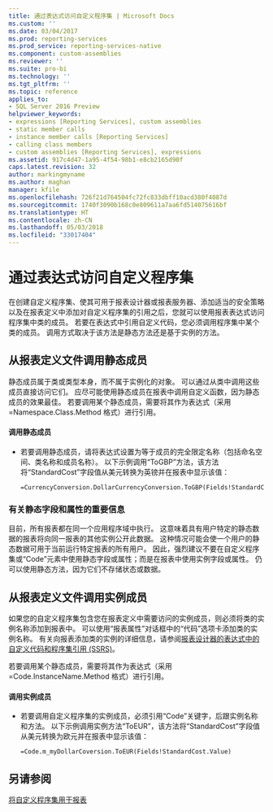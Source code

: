 ```yaml
---
title: 通过表达式访问自定义程序集 | Microsoft Docs
ms.custom: ''
ms.date: 03/04/2017
ms.prod: reporting-services
ms.prod_service: reporting-services-native
ms.component: custom-assemblies
ms.reviewer: ''
ms.suite: pro-bi
ms.technology: ''
ms.tgt_pltfrm: ''
ms.topic: reference
applies_to:
- SQL Server 2016 Preview
helpviewer_keywords:
- expressions [Reporting Services], custom assemblies
- static member calls
- instance member calls [Reporting Services]
- calling class members
- custom assemblies [Reporting Services], expressions
ms.assetid: 917c4d47-1a95-4f54-98b1-e8cb2165d90f
caps.latest.revision: 32
author: markingmyname
ms.author: maghan
manager: kfile
ms.openlocfilehash: 726f21d764504fc72fc833dbff10acd380f4087d
ms.sourcegitcommit: 1740f3090b168c0e809611a7aa6fd514075616bf
ms.translationtype: HT
ms.contentlocale: zh-CN
ms.lasthandoff: 05/03/2018
ms.locfileid: "33017404"
---
```

# <a name="accessing-custom-assemblies-through-expressions"></a>通过表达式访问自定义程序集
  在创建自定义程序集、使其可用于报表设计器或报表服务器、添加适当的安全策略以及在报表定义中添加对自定义程序集的引用之后，您就可以使用报表表达式访问程序集中类的成员。 若要在表达式中引用自定义代码，您必须调用程序集中某个类的成员。 调用方式取决于该方法是静态方法还是基于实例的方法。  
  
## <a name="calling-static-members-from-a-report-definition-file"></a>从报表定义文件调用静态成员  
 静态成员属于类或类型本身，而不属于实例化的对象。 可以通过从类中调用这些成员直接访问它们。 应尽可能使用静态成员在报表中调用自定义函数，因为静态成员的效果最佳。 若要调用某个静态成员，需要将其作为表达式（采用 =Namespace.Class.Method 格式）进行引用。  
  
#### <a name="to-call-static-members"></a>调用静态成员  
  
-   若要调用静态成员，请将表达式设置为等于成员的完全限定名称（包括命名空间、类名称和成员名称）。 以下示例调用“ToGBP”方法，该方法将“StandardCost”字段值从美元转换为英镑并在报表中显示该值：  
  
    ```  
    =CurrencyConversion.DollarCurrencyConversion.ToGBP(Fields!StandardCost.Value)  
    ```  
  
### <a name="important-information-regarding-static-fields-and-properties"></a>有关静态字段和属性的重要信息  
 目前，所有报表都在同一个应用程序域中执行。 这意味着具有用户特定的静态数据的报表将向同一报表的其他实例公开此数据。 这种情况可能会使一个用户的静态数据可用于当前运行特定报表的所有用户。 因此，强烈建议不要在自定义程序集或“Code”元素中使用静态字段或属性；而是在报表中使用实例字段或属性。 仍可以使用静态方法，因为它们不存储状态或数据。  
  
## <a name="calling-instance-members-from-a-report-definition-file"></a>从报表定义文件调用实例成员  
 如果您的自定义程序集包含您在报表定义中需要访问的实例成员，则必须将类的实例名称添加到报表中。 可以使用“报表属性”对话框中的“代码”选项卡添加类的实例名称。 有关向报表添加类的实例的详细信息，请参阅[报表设计器的表达式中的自定义代码和程序集引用 (SSRS)](../../reporting-services/report-design/custom-code-and-assembly-references-in-expressions-in-report-designer-ssrs.md)。  
  
 若要调用某个静态成员，需要将其作为表达式（采用 =Code.InstanceName.Method 格式）进行引用。  
  
#### <a name="to-call-instance-members"></a>调用实例成员  
  
-   若要调用自定义程序集的实例成员，必须引用“Code”关键字，后跟实例名称和方法。 以下示例调用实例方法“ToEUR”，该方法将“StandardCost”字段值从美元转换为欧元并在报表中显示该值：  
  
    ```  
    =Code.m_myDollarCoversion.ToEUR(Fields!StandardCost.Value)  
    ```  
  
## <a name="see-also"></a>另请参阅  
 [将自定义程序集用于报表](../../reporting-services/custom-assemblies/using-custom-assemblies-with-reports.md)  
  
  
